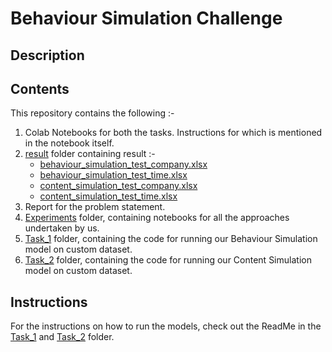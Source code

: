 # Behaviour Simulation Challenge

## Description

## Contents
This repository contains the following :-
1. Colab Notebooks for both the tasks. Instructions for which is mentioned in the notebook itself. 
2. [result](result/) folder containing result :-
    - [behaviour_simulation_test_company.xlsx](/results/behaviour_simulation_test_company.xlsx)
    - [behaviour_simulation_test_time.xlsx](/results/behaviour_simulation_test_time.xlsx)
    - [content_simulation_test_company.xlsx](/results/content_simulation_test_company.xlsx)
    - [content_simulation_test_time.xlsx](/results/content_simulation_test_time.xlsx)
3. Report for the problem statement. 
4. [Experiments](Experiments/) folder, containing notebooks for all the approaches undertaken by us.
5. [Task_1](Task_1/) folder, containing the code for running our Behaviour Simulation model on custom dataset.
6. [Task_2](Task_2/) folder, containing the code for running our Content Simulation model on custom dataset.

## Instructions
For the instructions on how to run the models, check out the ReadMe in the [Task_1](Task_1/) and [Task_2](Task_2/) folder.